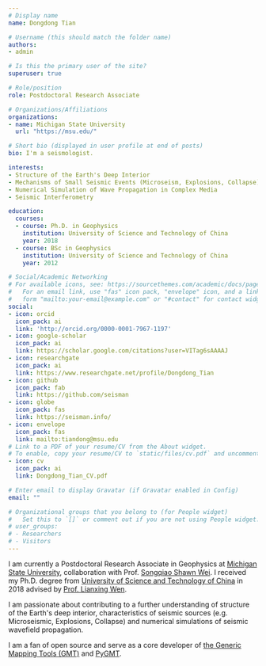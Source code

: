 ```yaml
---
# Display name
name: Dongdong Tian

# Username (this should match the folder name)
authors:
- admin

# Is this the primary user of the site?
superuser: true

# Role/position
role: Postdoctoral Research Associate

# Organizations/Affiliations
organizations:
- name: Michigan State University
  url: "https://msu.edu/"

# Short bio (displayed in user profile at end of posts)
bio: I'm a seismologist.

interests:
- Structure of the Earth's Deep Interior
- Mechanisms of Small Seismic Events (Microseism, Explosions, Collapse)
- Numerical Simulation of Wave Propagation in Complex Media
- Seismic Interferometry

education:
  courses:
  - course: Ph.D. in Geophysics
    institution: University of Science and Technology of China
    year: 2018
  - course: BSc in Geophysics
    institution: University of Science and Technology of China
    year: 2012

# Social/Academic Networking
# For available icons, see: https://sourcethemes.com/academic/docs/page-builder/#icons
#   For an email link, use "fas" icon pack, "envelope" icon, and a link in the
#   form "mailto:your-email@example.com" or "#contact" for contact widget.
social:
- icon: orcid
  icon_pack: ai
  link: 'http://orcid.org/0000-0001-7967-1197'
- icon: google-scholar
  icon_pack: ai
  link: https://scholar.google.com/citations?user=VITag6sAAAAJ
- icon: researchgate
  icon_pack: ai
  link: https://www.researchgate.net/profile/Dongdong_Tian
- icon: github
  icon_pack: fab
  link: https://github.com/seisman
- icon: globe
  icon_pack: fas
  link: https://seisman.info/
- icon: envelope
  icon_pack: fas
  link: mailto:tiandong@msu.edu
# Link to a PDF of your resume/CV from the About widget.
# To enable, copy your resume/CV to `static/files/cv.pdf` and uncomment the lines below.
- icon: cv
  icon_pack: ai
  link: Dongdong_Tian_CV.pdf

# Enter email to display Gravatar (if Gravatar enabled in Config)
email: ""

# Organizational groups that you belong to (for People widget)
#   Set this to `[]` or comment out if you are not using People widget.
# user_groups:
# - Researchers
# - Visitors
---
```


I am currently a Postdoctoral Research Associate in Geophysics at
[Michigan State University](https://msu.edu/),
collaboration with Prof. [Songqiao Shawn Wei](https://msu.edu/~swei/).
I received my Ph.D. degree
from [University of Science and Technology of China](http://en.ustc.edu.cn/)
in 2018 advised by [Prof. Lianxing Wen](http://geophysics.geo.sunysb.edu/wen/).

I am passionate about contributing to a further understanding of structure
of the Earth's deep interior, characteristics of seismic sources
(e.g. Microseismic, Explosions, Collapse) and numerical simulations of seismic wavefield propagation.

I am a fan of open source and serve as a core developer of
[the Generic Mapping Tools (GMT)](https://www.generic-mapping-tools.org/) and
[PyGMT](https://www.pygmt.org/).
